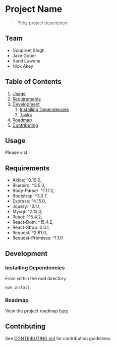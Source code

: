 # Project Name

> Pithy project description

## Team

  - Gunpreet Singh
  - Jake Gober
  - Karel Luwena
  - Nick Akey

## Table of Contents

1. [Usage](#Usage)
1. [Requirements](#requirements)
1. [Development](#development)
    1. [Installing Dependencies](#installing-dependencies)
    1. [Tasks](#tasks)
1. [Roadmap](#roadmap)
1. [Contributing](#contributing)

## Usage

Please vist : <Add Heroku Deployment Link>

## Requirements

- Axios: ^0.16.2,
- Bluebird: ^3.5.0,
- Body-Parser: ^1.17.2,
- Bootstrap: ^3.3.7,
- Express: ^4.15.0,
- Jquery: ^3.1.1,
- Mysql: ^2.13.0,
- React: ^15.4.2,
- React-Dom: ^15.4.2,
- React-Strap: 0.0.1,
- Request: ^2.81.0,
- Request-Promises: ^1.1.0


## Development

### Installing Dependencies

From within the root directory:

```sh
npm install
```

### Roadmap

View the project roadmap [here](https://docs.google.com/spreadsheets/d/13eEg5jqT_UfavkErTw-1w1Tnzm71sZkC5FDcFFY39wY/edit#gid=0)


## Contributing

See [CONTRIBUTING.md](CONTRIBUTING.md) for contribution guidelines.
